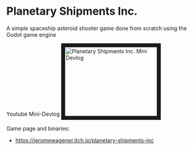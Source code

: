 # Planetary Shipments Inc.

A simple spaceship asteroid shooter game done from scratch using the Godot game engine

Youtube Mini-Devlog
<a href="http://www.youtube.com/watch?feature=player_embedded&v=vj_Rq3ZHvEaHrk" target="_blank"><img src="http://img.youtube.com/vi/vj_Rq3ZHvEaHrk/0.jpg" alt="Planetary Shipments Inc. Mini Devlog" width="240" height="180" border="10" /></a>

Game page and binaries:
* https://jeromewagener.itch.io/planetary-shipments-inc
